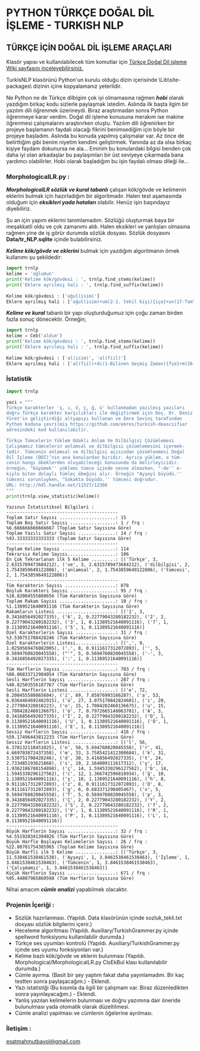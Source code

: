 # PYTHON TÜRKÇE DOĞAL DİL İŞLEME - TURKISH NLP

## TÜRKÇE İÇİN DOĞAL DİL İŞLEME ARAÇLARI
  
Klasör yapısı ve kullanılabilecek tüm komutlar için [Türkçe Doğal Dil işleme Wiki sayfasını inceleyebilirsiniz.](https://github.com/brolin59/PHYTON-TURKCE-DOGAL-DIL-ISLEME---TURKISH-NLP/wiki)

TurkisNLP klasörünü Python'un kurulu olduğu dizin içerisinde \Lib\site-packages\ dizinin içine kopyalamanız yeterlidir.
  
Ne Python ne de Türkçe dilbigim çok iyi olmamasına rağmen ***hobi*** olarak yazdığım birkaç kodu sizlerle paylaşmak istedim. Aslında ilk başta ilgim bir yazılım dili öğrenmek üzerineydi. Biraz araştırmadan sonra Python öğrenmeye karar verdim. Doğal dil işleme konusuna merakım ise makine öğrenmesi çalışmalarını araştırırken oluştu. Yazılım dili öğrenirken bir projeye başlamanın faydalı olacağı fikrini benimsediğim için böyle bir projeye başladım. Aslında bu konuda yapılmış çalışmalar var. Az önce de belirttiğim gibi benim niyetim kendimi geliştirmek. Yanında az da olsa birkaç kişiye faydam dokunursa ne ala...
Eminim bu konulardaki bilgisi benden çok daha iyi olan arkadaşlar bu paylaşımları bir üst seviyeye çıkarmada bana yardımcı olabilirler. 
Hobi olarak başladığım bu işin faydalı olması dileği ile...
  
### MorphologicalLR.py :
  
***MorphologicalLR sözlük ve kural tabanlı*** çalışan kök/gövde ve kelimenin eklerini bulmak için hazırladığım bir algoritmadır. 
Halen test aşamasında olduğum için ***eksikleri yada hataları*** olabilir. Henüz işin başındayız diyebiliriz.
   
Şu an için yapım eklerini tanımlamadım. Sözlüğü oluşturmak baya bir meşakkatli oldu ve çok zamanımı aldı. Halen eksikleri 
ve yanlışları olmasına rağmen yine de iş görür durumda sözlük dosyası. Sözlük dosyasını **Data/tr_NLP.sqlite** içinde 
bulabilirsiniz.
  
***Kelime kök/gövde ve eklerini*** bulmak için yazdığım algoritmanın örnek kullanımı şu şekildedir:
  
``` python
import trnlp
kelime = 'oğlumun'
print('Kelime kök/gövdesi : ', trnlp.find_stems(kelime))
print('Eklere ayrılmış hali : ', trnlp.find_suffix(kelime))
  
Kelime kök/gövdesi : ['oğul(isim)']
Eklere ayrılmış hali : ['oğul(isim)+um(2-1. tekil kişi){içe}+un(17-Tamlama eki){içe}']
```
  
***Kelime ve kural*** tabanlı bir yapı oluşturduğumuz için çoğu zaman birden fazla sonuç dönecektir. Örneğin;
  
``` python
import trnlp
kelime = Ceb('aldım')
print('Kelime kök/gövdesi : ', trnlp.find_stems(kelime))
print('Eklere ayrılmış hali : ', trnlp.find_suffix(kelime))
  
Kelime kök/gövdesi : ['al(isim)', 'al(fiil)']
Eklere ayrılmış hali : ['al(fiil)+dı(1-Bilinen Geçmiş Zaman){fçe}+m(26-1. tekil kişi){fçe}', 'al(isim)+dı(2-Hikaye){iefe}+m(9-1. tekil kişi){iefe}']
```
  
### İstatistik
  
``` python
import trnlp

yazi = """
Türkçe karakterler 'ş, ı, ö, ç, ğ, ü' kullanmadan yazılmış yazıları 
doğru Türkçe karakter karşılıkları ile değiştirmek için Doç. Dr. Deniz
Yüret'in geliştirdiği altyapıyı kullanan ve Emre Sevinç tarafından 
Python koduna çevrilmiş https://github.com/emres/turkish-deasciifier 
adresindeki kod kullanılabilir. 

Türkçe Tümcelerin Yüklem Odaklı Anlam Ve Dilbilgisi Çözümlemesi
Çalışmamız tümcelerin anlamsal ve dilbilgisi çözümlemesini içermek-
tedir. Tümcenin anlamsal ve dilbilgisi açısından çözümlenmesi Doğal 
Dil İşleme (DDİ)’nin ana konulardan biridir. Ayrıca yüklem, o tüm-
cenin hangi öbeklerden oluşabileceği konusunda da belirleyicidir. 
örneğin, "büyümek'' yüklemi tümce içinde nesne almazken, "-de'' e-
kiyle biten dolaylı tümleç öbeğini alır. Örneğin "Ayşeyi büyüdü.'' 
tümcesi sorunluyken, "Sokakta büyüdü.'' tümcesi doğrudur.
URL: http://hdl.handle.net/11527/12366
"""
print(trnlp.view_statistic(kelime))
```
    Yazının İstatistiksel Bilgileri :
    ------------------------------------------
    Toplam Satır Sayısı .....................: 15
    Toplam Boş Satır Sayısı .................: 1 / frq : %6.666666666666667 (Toplam Satır Sayısına Göre)
    Toplam Yazılı Satır Sayısı ..............: 14 / frq : %93.33333333333333 (Toplam Satır Sayısına Göre)
    ------------------------------------------
    Toplam Kelime Sayısı ....................: 114
    Tekrarsız Kelime Sayısı..................: 106
    En Çok Tekrarlanan ilk 5 Kelime .........: [('Türkçe', 3, 2.6315789473684212), ('ve', 3, 2.6315789473684212), ('dilbilgisi', 2, 1.7543859649122806), ('anlamsal', 2, 1.7543859649122806), ('tümcesi', 2, 1.7543859649122806)]
    ------------------------------------------
    Tüm Karakterin Sayısı ...................: 878
    Boşluk Karakteri Sayısı .................: 95 / frq : %10.82004555808656 (Tüm Karakterin Sayısına Göre)
    Toplam Rakam Sayısı .....................: 10 / frq : %1.1389521640091116 (Tüm Karakterin Sayısına Göre)
    Rakamların Listesi ......................: [('1', 3, 0.3416856492027335), ('6', 2, 0.22779043280182232), ('2', 2, 0.22779043280182232), ('3', 1, 0.11389521640091116), ('7', 1, 0.11389521640091116), ('5', 1, 0.11389521640091116)]
    Özel Karakterlerin Sayısı ...............: 31 / frq : %3.530751708428246 (Tüm Karakterin Sayısına Göre)
    Özel Karakterlerin Listesi...............: [(',', 9, 1.0250569476082005), ('.', 8, 0.9111617312072893), ('', 5, 0.5694760820045558), ("'", 5, 0.5694760820045558), ('-', 3, 0.3416856492027335), (':', 1, 0.11389521640091116)]
    ------------------------------------------
    Tüm Harflerin Sayısı ....................: 703 / frq : %80.06833712984054 (Tüm Karakterin Sayısına Göre)
    Sesli Harflerin Sayısı ..................: 287 / frq : %40.82503556187767 (Tüm Harflerin Sayısına Göre)
    Sesli Harflerin Listesi .................: [('e', 72, 8.200455580865604), ('i', 69, 7.85876993166287), ('a', 53, 6.0364464692482915), ('ü', 27, 3.075170842824601), ('ı', 20, 2.277904328018223), ('o', 15, 1.7084282460136675), ('u', 15, 1.7084282460136675), ('ö', 7, 0.7972665148063781), ('A', 3, 0.3416856492027335), ('İ', 2, 0.22779043280182232), ('O', 1, 0.11389521640091116), ('U', 1, 0.11389521640091116), ('Ö', 1, 0.11389521640091116), ('E', 1, 0.11389521640091116)]
    Sessiz Harflerin Sayısı .................: 416 / frq : %59.17496443812233 (Tüm Harflerin Sayısına Göre)
    Sessiz Harflerin Listesi ................: [('l', 56, 6.378132118451025), ('n', 50, 5.694760820045558), ('r', 41, 4.669703872437358), ('m', 33, 3.7585421412300684), ('k', 31, 3.530751708428246), ('d', 30, 3.416856492027335), ('t', 24, 2.733485193621868), ('s', 19, 2.164009111617312), ('y', 17, 1.9362186788154898), ('ç', 14, 1.5945330296127562), ('b', 14, 1.5945330296127562), ('c', 12, 1.366742596810934), ('ğ', 10, 1.1389521640091116), ('ş', 10, 1.1389521640091116), ('h', 8, 0.9111617312072893), ('z', 8, 0.9111617312072893), ('D', 8, 0.9111617312072893), ('g', 6, 0.683371298405467), ('v', 5, 0.5694760820045558), ('T', 5, 0.5694760820045558), ('p', 3, 0.3416856492027335), ('Ç', 2, 0.22779043280182232), ('Y', 2, 0.22779043280182232), ('S', 2, 0.22779043280182232), ('f', 2, 0.22779043280182232), ('V', 1, 0.11389521640091116), ('R', 1, 0.11389521640091116), ('P', 1, 0.11389521640091116), ('L', 1, 0.11389521640091116)]
    ------------------------------------------
    Büyük Harflerin Sayısı ..................: 32 / frq : %4.551920341394026 (Tüm Harflerin Sayısına Göre)
    Büyük Harfle Başlayan Kelimelerin Sayısı : 26 / frq : %22.80701754385965 (Toplam Kelime Sayısına Göre)
    Büyük Harfli ilk 5 Kelime ...............: [('Türkçe', 3, 11.538461538461538), ('Ayşeyi', 1, 3.8461538461538463), ('İşleme', 1, 3.8461538461538463), ('Tümcenin', 1, 3.8461538461538463), ('Çalışmamız', 1, 3.8461538461538463)]
    Küçük Harflerin Sayısı ..................: 671 / frq : %95.44807965860598 (Tüm Harflerin Sayısına Göre)
  
Nihai amacım ***cümle analizi*** yapabilmek olacaktır.
  
### Projenin İçeriği :
  
- Sözlük hazırlanması. (Yapıldı. Data klasörünün içinde sozluk_tekli.txt dosyası sözlük bilgilerini içerir.)
- Heceleme algoritması (Yapıldı. Auxiliary/TurkishGrammer.py içinde spellword fonksiyonu kullanılabilir durumda.)
- Türkçe ses uyumları kontrolü (Yapıldı. Auxiliary/TurkishGrammer.py içinde ses uyumu fonksiyonları var.)
- Kelime bazlı kök/gövde ve eklerin bulunması (Yapıldı. Morphological/MorphologicalLR.py ClsEkBul klası kullanılabilir durumda.)
- Cümle ayırma. (Basit bir şey yaptım fakat daha yayınlamadım. Bir kaç testten sonra paylaşacağım.) - Eklendi.
- Yazı istatistiği (Bu kısımla da ilgili bir çalışmam var. Biraz düzenledikten sonra yayınlayacağım.) - Eklendi.
- Yanlış yazılan kelimelerin bulunması ve doğru yazımına dair öneride bulunulması yada otomatik olarak düzeltilmesi.
- Cümle analizi yapılması ve cümlenin öğelerine ayrılması.

### İletişim :
esatmahmutbayol@gmail.com
